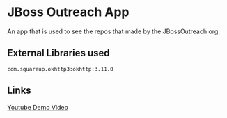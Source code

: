 # JBoss Outreach App

An app that is used to see the repos that made by the JBossOutreach org.

## External Libraries used

```
com.squareup.okhttp3:okhttp:3.11.0
```
## Links

[Youtube Demo Video](https://youtu.be/cz-_4eLhvaQ)
